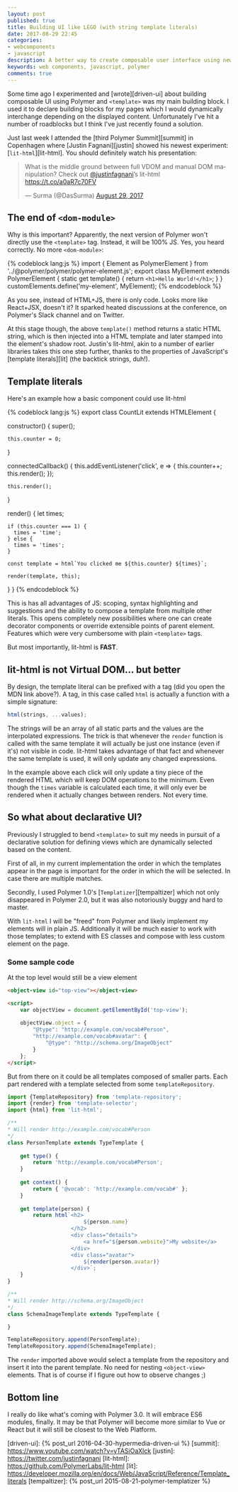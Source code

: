```yaml
---
layout: post
published: true
title: Building UI like LEGO (with string template literals)
date: 2017-08-29 22:45
categories:
- webcomponents
- javascript
description: A better way to create composable user interface using new ES6 features
keywords: web components, javascript, polymer
comments: true
---
```


Some time ago I experimented and [wrote][driven-ui] about building composable UI using Polymer and `<template>` was my
main building block. I used it to declare building blocks for my pages which I would dynamically interchange depending on
the displayed content. Unfortunately I've hit a number of roadblocks but I think I've just recently found a solution. 

<!--more-->

Just last week I attended the [third Polymer Summit][summit] in Copenhagen where [Justin Fagnani][justin] showed his
newest experiment: [`lit-html`][lit-html]. You should definitely watch his presentation:

<blockquote class="twitter-tweet" data-lang="en"><p lang="en" dir="ltr">What is the middle ground between full VDOM and manual DOM manipulation? Check out <a href="https://twitter.com/justinfagnani">@justinfagnani</a>’s lit-html <a href="https://t.co/a0aR7c70FV">https://t.co/a0aR7c70FV</a></p>&mdash; Surma (@DasSurma) <a href="https://twitter.com/DasSurma/status/902500278905303041">August 29, 2017</a></blockquote> <script async src="//platform.twitter.com/widgets.js" charset="utf-8"></script>

## The end of `<dom-module>`

Why is this important? Apparently, the next version of Polymer won't directly use the `<template>` tag. Instead, it will
be 100% JS. Yes, you heard correctly. No more `<dom-module>`:

{% codeblock lang:js %}
import { Element as PolymerElement } from '../@polymer/polymer/polymer-element.js';
export class MyElement extends PolymerElement {
    static get template() {
      return `
      <h1>Hello World!</h1>
    `;
  }
}
customElements.define('my-element', MyElement);
{% endcodeblock %}

As you see, instead of HTML+JS, there is only code. Looks more like React+JSX, doesn't it? It sparked heated discussions
at the conference, on Polymer's Slack channel and on Twitter. 

At this stage though, the above `template()` method returns a static HTML string, which is then injected into a HTML
template and later stamped into the element's shadow root. Justin's lit-html, akin to a number of earlier libraries takes
this one step further, thanks to the properties of JavaScript's [template literals][lit] (the backtick strings, duh!).

## Template literals

Here's an example how a basic component could use lit-html 

{% codeblock lang:js %}
export class CountLit extends HTMLElement {

  constructor() {
    super();

    this.counter = 0;
  }

  connectedCallback() {
    this.addEventListener('click', e => {
      this.counter++;
      this.render();
    });

    this.render();
  }

  render() {
    let times;
    
    if (this.counter === 1) {
      times = 'time';
    } else {
      times = 'times';
    }
  
    const template = html`You clicked me ${this.counter} ${times}`;

    render(template, this);
  }
}
{% endcodeblock %}

This is has all advantages of JS: scoping, syntax highlighting and suggestions and the ability to compose a template from
multiple other literals. This opens completely new possibilities where one can create decorator components or override
extensible points of parent element. Features which were very cumbersome with plain `<template>` tags.

But most importantly, lit-html is **FAST**. 

## lit-html is not Virtual DOM... but better

By design, the template literal can be prefixed with a tag (did you open the MDN link above?).
A tag, in this case called `html` is actually a function with a simple signature:

```js
html(strings, ...values);
```

The strings will be an array of all static parts and the values are the interpolated expressions. The trick is that
whenever the `render` function is called with the same template it will actually be just one instance (even if it's) not
visible in code. lit-html takes advantage of that fact and whenever the same template is used, it will only update any
changed expressions. 

In the example above each click will only update a tiny piece of the rendered HTML which will keep DOM operations to the
minimum. Even though the `times` variable is calculated each time, it will only ever be rendered when it actually changes
between renders. Not every time.

## So what about declarative UI? 

Previously I struggled to bend `<template>` to suit my needs in pursuit of a declarative solution for defining views
which are dynamically selected based on the content.

First of all, in my current implementation the order in which the templates appear in the page is important for the
order in which the will be selected. In case there are multiple matches.

Secondly, I used Polymer 1.0's [`Templatizer`][tempaltizer] which not only disappeared in Polymer 2.0, but it was also
notoriously buggy and hard to master.

With `lit-html` I will be "freed" from Polymer and likely implement my elements will in plain JS. Additionally it will
be much easier to work with those templates; to extend with ES classes and compose with less custom element on the page.

### Some sample code

At the top level would still be a view element

```html
<object-view id="top-view"></object-view>

<script>
    var objectView = document.getElementById('top-view');
    
    objectView.object = {
        "@type": "http://example.com/vocab#Person",
        "http://example.com/vocab#avatar": {
            "@type": "http://schema.org/ImageObject"
        }
    };
</script>
```

But from there on it could be all templates composed of smaller parts. Each part rendered with a template selected from
some `templateRepository`.

```js
import {TemplateRepository} from 'template-repository';
import {render} from 'template-selector';
import {html} from 'lit-html'; 

/**
* Will render http://example.com/vocab#Person
*/
class PersonTemplate extends TypeTemplate {
    
    get type() {
        return 'http://example.com/vocab#Person';
    }
    
    get context() {
        return { '@vocab': 'http://example.com/vocab#' };
    }
    
    get template(person) {
        return html`<h2>
                        ${person.name}
                    </h2>
                    <div class="details">
                        <a href="${person.website}">My website</a>
                    </div>
                    <div class="avatar">
                        ${render(person.avatar)}
                    </div>`;
    }
}

/**
* Will render http://schema.org/ImageObject 
*/
class SchemaImageTemplate extends TypeTemplate {

}

TemplateRepository.append(PersonTemplate);
TemplateRepository.append(SchemaImageTemplate);
```

The `render` imported above would select a template from the repository and insert it into the parent template. No need
for nesting `<object-view>` elements. That is of course if I figure out how to observe changes ;)

## Bottom line

I really do like what's coming with Polymer 3.0. It will embrace ES6 modules, finally. It may be that Polymer will become
more similar to Vue or React but it will still be closest to the Web Platform.

[driven-ui]: {% post_url 2016-04-30-hypermedia-driven-ui %}
[summit]: https://www.youtube.com/watch?v=yTASiOaXlck
[justin]: https://twitter.com/justinfagnani
[lit-html]: https://github.com/PolymerLabs/lit-html
[lit]: https://developer.mozilla.org/en/docs/Web/JavaScript/Reference/Template_literals
[tempaltizer]: {% post_url 2015-08-21-polymer-templatizer %}
